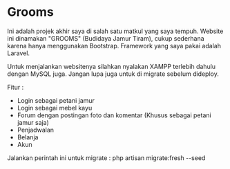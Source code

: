 <h1>Grooms</h1>

Ini adalah projek akhir saya di salah satu matkul yang saya tempuh. Website ini dinamakan "GROOMS" (Budidaya Jamur Tiram), cukup sederhana karena hanya menggunakan Bootstrap. Framework yang saya pakai adalah Laravel.

Untuk menjalankan websitenya silahkan nyalakan XAMPP terlebih dahulu dengan MySQL juga. Jangan lupa juga untuk di migrate sebelum dideploy.

Fitur :
- Login sebagai petani jamur
- Login sebagai mebel kayu
- Forum dengan postingan foto dan komentar (Khusus sebagai petani jamur saja)
- Penjadwalan
- Belanja
- Akun


Jalankan perintah ini untuk migrate :
php artisan migrate:fresh --seed

